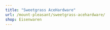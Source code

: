 ```yaml
---
title: "Sweetgrass AceHardware"
url: /mount-pleasant/sweetgrass-acehardware/
shop: Eisenwaren
---
```

